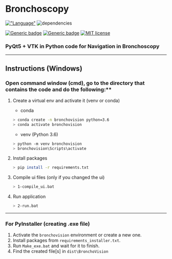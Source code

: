 # Bronchoscopy

[!["Language"](https://img.shields.io/github/languages/top/saeeddiscovery/bronchoscopy.svg)](http://python.org/)
![dependencies](https://img.shields.io/badge/dependencies-PyQt5-orange)

[![Generic badge](https://img.shields.io/badge/Company-Parsiss-blue.svg)](http://parsiss.com/)
[![Generic badge](https://img.shields.io/badge/Company-AitinTech-blue.svg)](http://AitinTech.ir/)
[![MIT license](https://img.shields.io/badge/License-MIT-blue.svg)](https://lbesson.mit-license.org/)

### PyQt5 + VTK in Python code for Navigation in Bronchoscopy

-----------

## Instructions (Windows)

### Open command window (cmd), go to the directory that contains the code and do the following:**

1. Create a virtual env and activate it (venv or conda) 
    - conda
    ```bash
    > conda create -n bronchovision python=3.6
    > conda activate bronchovision
    ```
    - venv (Python 3.6)
    ```bash
    > python -m venv bronchovision
    > bronchovision\Scripts\activate
    ```


2. Install packages
    ```bash
    > pip install -r requirements.txt
    ```

3. Compile ui files (only if you changed the ui)
    ```bash
    > 1-compile_ui.bat
    ```

4. Run application
    ```bash
    > 2-run.bat
    ```
--------------
### For PyInstaller (creating .exe file)
1. Activate the `bronchovision` environment or create a new one.
2. Install packages from `requirements_installer.txt`.
3. Run `Make_exe.bat` and wait for it to finish.
4. Find the created file[s] in `dist\BronchoVision`

